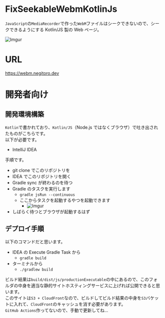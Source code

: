 # FixSeekableWebmKotlinJs

`JavaScript`の`MediaRecorder`で作った`WebM`ファイルはシークできないので、シークできるようにする Kotlin/JS 製の Web ページ。

![Imgur](https://imgur.com/m3WR6y6.png)

# URL

https://webm.negitoro.dev

# 開発者向け

## 開発環境構築
`Kotlin`で書かれており、`Kotlin/JS`（Node.js ではなくブラウザ）で吐き出されたものがこちらです。  
以下が必要です。

- IntelliJ IDEA

手順です。

- git clone でこのリポジトリを
- IDEA でこのリポジトリを開く
- Gradle sync が終わるのを待つ
- Gradle のタスクを実行します
  - `gradle jsRun --continuous`
  - ここからタスクを起動するやつを起動できます
    - ![Imgur](https://imgur.com/DCbnm8d.png)
- しばらく待つとブラウザが起動するはず

## デプロイ手順
以下のコマンドだと思います。

- IDEA の Execute Gradle Task から
  - `gradle build`
- ターミナルから
  - `./gradlew build`

ビルド結果は`build/dist/js/productionExecutable`の中にあるので、このフォルダの中身を適当な静的サイトホスティングサービスに上げれば公開できると思います。  
このサイトは`S3 + CloudFront`なので、ビルドしてビルド結果の中身を`S3`バケットに入れて、`CloudFront`のキャッシュを消す必要があります。  
`GitHub Actions`作ってないので、手動で更新してね...